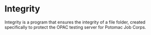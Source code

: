 # Integrity
Integrity is a program that ensures the integrity of a file folder, created specifically to protect the OPAC testing server for Potomac Job Corps.
